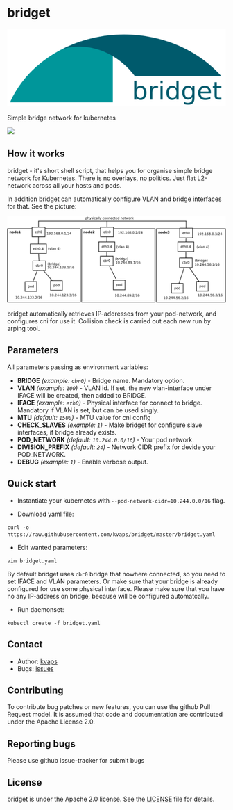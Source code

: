 # bridget

![](images/logo.svg)

Simple bridge network for kubernetes 

![](https://img.shields.io/docker/build/kvaps/bridget.svg)

## How it works

bridget - it's short shell script, that helps you for organise simple bridge network for Kubernetes.
There is no overlays, no politics. Just flat L2-network across all your hosts and pods.

In addition bridget can automatically configure VLAN and bridge interfaces for that. See the picture:

![](images/scheme.svg)

bridget automatically retrieves IP-addresses from your pod-network, and configures cni for use it. Collision check is carried out each new run by arping tool.

## Parameters

All parameters passing as environment variables:

 - **BRIDGE** *(example: `cbr0`)* - Bridge name. Mandatory option.
 - **VLAN** *(example: `100`)* - VLAN id. If set, the new vlan-interface under IFACE will be created, then added to BRIDGE.
 - **IFACE** *(example: `eth0`)* - Physical interface for connect to bridge. Mandatory if VLAN is set, but can be used singly.
 - **MTU** *(default: `1500`)* - MTU value for cni config
 - **CHECK_SLAVES** *(example: `1`)* - Make bridget for configure slave interfaces, if bridge already exists.
 - **POD_NETWORK** *(default: `10.244.0.0/16`)* - Your pod network.
 - **DIVISION_PREFIX** *(default: `24`)* - Network CIDR prefix for devide your POD_NETWORK.
 - **DEBUG** *(example: `1`)* - Enable verbose output.

## Quick start

* Instantiate your kubernetes with `--pod-network-cidr=10.244.0.0/16` flag.

* Download yaml file:
```
curl -o https://raw.githubusercontent.com/kvaps/bridget/master/bridget.yaml
```

* Edit wanted parameters:
```
vim bridget.yaml
```

By default bridget uses `cbr0` bridge that nowhere connected, so you need to set IFACE and VLAN parameters.
Or make sure that your bridge is already configured for use some physical interface.
Please make sure that you have no any IP-address on bridge, because will be configured automatcally.

* Run daemonset:
```
kubectl create -f bridget.yaml
```

## Contact

* Author: [kvaps](mailto:kvapss@gmail.com)
* Bugs: [issues](https://github.com/kvaps/bridget/issues)

## Contributing

To contribute bug patches or new features, you can use the github Pull Request model. It is assumed that code and documentation are contributed under the Apache License 2.0. 

## Reporting bugs

Please use github issue-tracker for submit bugs

## License

bridget is under the Apache 2.0 license. See the [LICENSE](LICENSE) file for details.
